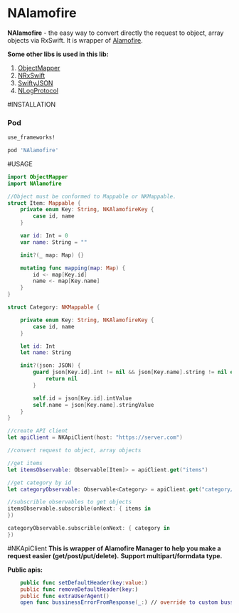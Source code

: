 # NAlamofire
**NAlamofire** - the easy way to convert directly the request to object, array objects via RxSwift. It is wrapper of [Alamofire](https://github.com/Alamofire/Alamofire).

**Some other libs is used in this lib:**
1. [ObjectMapper](https://github.com/Hearst-DD/ObjectMapper)
2. [NRxSwift](https://github.com/nghiaphunguyen/NRxSwift)
3. [SwiftyJSON](https://github.com/SwiftyJSON/SwiftyJSON)
4. [NLogProtocol](https://github.com/nghiaphunguyen/NLogProtocol)

#INSTALLATION

### Pod
```bash
use_frameworks!

pod 'NAlamofire'
```

#USAGE

```swift
import ObjectMapper
import NAlamofire

//Object must be conformed to Mappable or NKMappable.
struct Item: Mappable {
    private enum Key: String, NKAlamofireKey {
        case id, name
    }

    var id: Int = 0
    var name: String = ""

    init?(_ map: Map) {}

    mutating func mapping(map: Map) {
        id <- map[Key.id]
        name <- map[Key.name]
    }
}

struct Category: NKMappable {

    private enum Key: String, NKAlamofireKey {
        case id, name
    }

    let id: Int
    let name: String

    init?(json: JSON) {
        guard json[Key.id].int != nil && json[Key.name].string != nil else {
            return nil
        }

        self.id = json[Key.id].intValue
        self.name = json[Key.name].stringValue
    }
}

//create API client
let apiClient = NKApiClient(host: "https://server.com")

//convert request to object, array objects

//get items
let itemsObservable: Observable[Item]> = apiClient.get("items")

//get category by id
let categoryObservable: Observable<Category> = apiClient.get("category/3")

//subscrible observables to get objects
itemsObservable.subscrible(onNext: { items in
})

categoryObservable.subscrible(onNext: { category in
})

```

#NKApiClient
**This is wrapper of Alamofire Manager to help you make a request easier (get/post/put/delete).**
**Support multipart/formdata type.**

**Public apis:**
```swift
    public func setDefaultHeader(key:value:)
    public func removeDefaultHeader(key:)
    public func extraUserAgent()
    open func bussinessErrorFromResponse(_:) // override to custom bussinessError. See also at NKNetworkErrorType.

```
